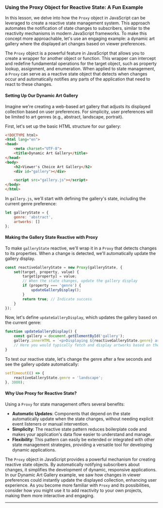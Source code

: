 ### Using the Proxy Object for Reactive State: A Fun Example

In this lesson, we delve into how the `Proxy` object in JavaScript can be leveraged to create a reactive state management system. This approach automates the notification of state changes to subscribers, similar to the reactivity mechanisms in modern JavaScript frameworks. To make this concept more approachable, let's use an engaging example: a dynamic art gallery where the displayed art changes based on viewer preferences.

The `Proxy` object is a powerful feature in JavaScript that allows you to create a wrapper for another object or function. This wrapper can intercept and redefine fundamental operations for the target object, such as property lookup, assignment, and enumeration. When applied to state management, a `Proxy` can serve as a reactive state object that detects when changes occur and automatically notifies any parts of the application that need to react to these changes.

#### Setting Up Our Dynamic Art Gallery

Imagine we're creating a web-based art gallery that adjusts its displayed collection based on user preferences. For simplicity, user preferences will be limited to art genres (e.g., abstract, landscape, portrait).

First, let's set up the basic HTML structure for our gallery:

```html
<!DOCTYPE html>
<html lang="en">
<head>
    <meta charset="UTF-8">
    <title>Dynamic Art Gallery</title>
</head>
<body>
    <h2>Viewer's Choice Art Gallery</h2>
    <div id="gallery"></div>

    <script src="gallery.js"></script>
</body>
</html>
```

In `gallery.js`, we'll start with defining the gallery's state, including the current genre preference:

```javascript
let galleryState = {
    genre: 'abstract',
    artworks: []
};
```

#### Making the Gallery State Reactive with Proxy

To make `galleryState` reactive, we'll wrap it in a `Proxy` that detects changes to its properties. When a change is detected, we'll automatically update the gallery display.

```javascript
const reactiveGalleryState = new Proxy(galleryState, {
    set(target, property, value) {
        target[property] = value;
        // When the state changes, update the gallery display
        if (property === 'genre') {
            updateGalleryDisplay();
        }
        return true; // Indicate success
    }
});
```

Now, let's define `updateGalleryDisplay`, which updates the gallery based on the current genre:

```javascript
function updateGalleryDisplay() {
    const gallery = document.getElementById('gallery');
    gallery.innerHTML = `<p>Displaying ${reactiveGalleryState.genre} art...</p>`;
    // Here you would typically fetch and display artworks based on the genre
}
```

To test our reactive state, let's change the genre after a few seconds and see the gallery update automatically:

```javascript
setTimeout(() => {
    reactiveGalleryState.genre = 'landscape';
}, 3000);
```

#### Why Use Proxy for Reactive State?

Using a `Proxy` for state management offers several benefits:

- **Automatic Updates**: Components that depend on the state automatically update when the state changes, without needing explicit event listeners or manual intervention.
- **Simplicity**: The reactive state pattern reduces boilerplate code and makes your application's data flow easier to understand and manage.
- **Flexibility**: This pattern can easily be extended or integrated with other state management strategies, providing a versatile tool for developing dynamic applications.

The `Proxy` object in JavaScript provides a powerful mechanism for creating reactive state objects. By automatically notifying subscribers about changes, it simplifies the development of dynamic, responsive applications. In our Dynamic Art Gallery example, we saw how changes in viewer preferences could instantly update the displayed collection, enhancing user experience. As you become more familiar with `Proxy` and its possibilities, consider how you might use it to add reactivity to your own projects, making them more interactive and engaging.



----------------------------




